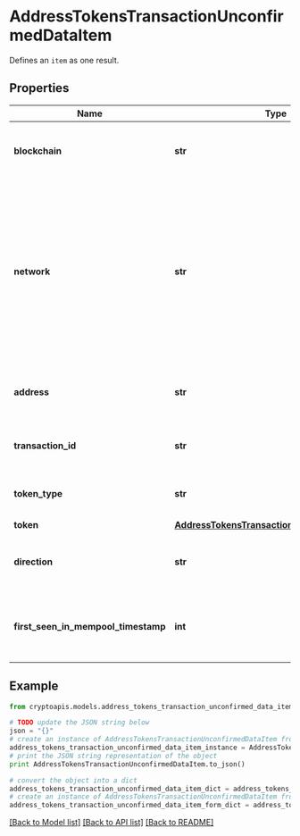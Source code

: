 # AddressTokensTransactionUnconfirmedDataItem

Defines an `item` as one result.

## Properties
Name | Type | Description | Notes
------------ | ------------- | ------------- | -------------
**blockchain** | **str** | Represents the specific blockchain protocol name, e.g. Ethereum, Bitcoin, etc. | 
**network** | **str** | Represents the name of the blockchain network used; blockchain networks are usually identical as technology and software, but they differ in data, e.g. - \&quot;mainnet\&quot; is the live network with actual data while networks like \&quot;testnet\&quot;, \&quot;ropsten\&quot;, \&quot;rinkeby\&quot; are test networks. | 
**address** | **str** | Defines the specific address to which the token transaction has been sent and is pending confirmation. | 
**transaction_id** | **str** | Defines the unique ID of the specific transaction, i.e. its identification number. | 
**token_type** | **str** | Defines the type of token sent with the transaction, e.g. ERC 20. | 
**token** | [**AddressTokensTransactionUnconfirmedToken**](AddressTokensTransactionUnconfirmedToken.md) |  | 
**direction** | **str** | Defines whether the transaction is \&quot;incoming\&quot; or \&quot;outgoing\&quot;. | 
**first_seen_in_mempool_timestamp** | **int** | Defines the exact time the transaction has been first accepted into the mempool to await confirmation as timestamp. | 

## Example

```python
from cryptoapis.models.address_tokens_transaction_unconfirmed_data_item import AddressTokensTransactionUnconfirmedDataItem

# TODO update the JSON string below
json = "{}"
# create an instance of AddressTokensTransactionUnconfirmedDataItem from a JSON string
address_tokens_transaction_unconfirmed_data_item_instance = AddressTokensTransactionUnconfirmedDataItem.from_json(json)
# print the JSON string representation of the object
print AddressTokensTransactionUnconfirmedDataItem.to_json()

# convert the object into a dict
address_tokens_transaction_unconfirmed_data_item_dict = address_tokens_transaction_unconfirmed_data_item_instance.to_dict()
# create an instance of AddressTokensTransactionUnconfirmedDataItem from a dict
address_tokens_transaction_unconfirmed_data_item_form_dict = address_tokens_transaction_unconfirmed_data_item.from_dict(address_tokens_transaction_unconfirmed_data_item_dict)
```
[[Back to Model list]](../README.md#documentation-for-models) [[Back to API list]](../README.md#documentation-for-api-endpoints) [[Back to README]](../README.md)


